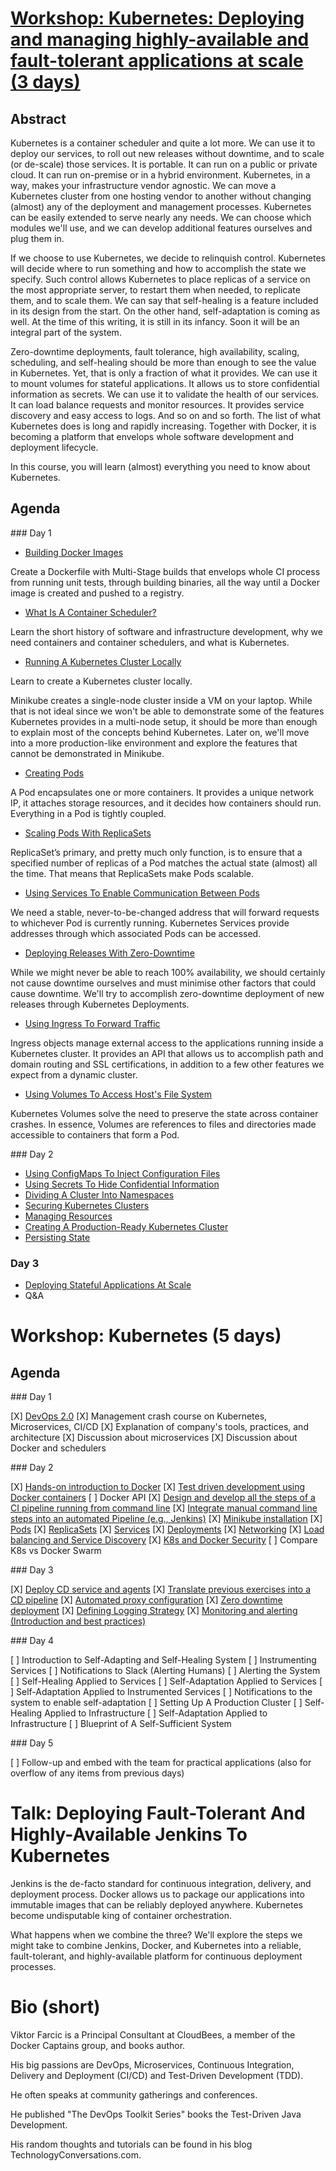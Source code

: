 # [Workshop: Kubernetes: Deploying and managing highly-available and fault-tolerant applications at scale (3 days)](http://vfarcic.github.io/devops23/workshop.html)

## Abstract

Kubernetes is a container scheduler and quite a lot more. We can use it to deploy our services, to roll out new releases without downtime, and to scale (or de-scale) those services. It is portable. It can run on a public or private cloud. It can run on-premise or in a hybrid environment. Kubernetes, in a way, makes your infrastructure vendor agnostic. We can move a Kubernetes cluster from one hosting vendor to another without changing (almost) any of the deployment and management processes. Kubernetes can be easily extended to serve nearly any needs. We can choose which modules we'll use, and we can develop additional features ourselves and plug them in.

If we choose to use Kubernetes, we decide to relinquish control. Kubernetes will decide where to run something and how to accomplish the state we specify. Such control allows Kubernetes to place replicas of a service on the most appropriate server, to restart them when needed, to replicate them, and to scale them. We can say that self-healing is a feature included in its design from the start. On the other hand, self-adaptation is coming as well. At the time of this writing, it is still in its infancy. Soon it will be an integral part of the system.

Zero-downtime deployments, fault tolerance, high availability, scaling, scheduling, and self-healing should be more than enough to see the value in Kubernetes. Yet, that is only a fraction of what it provides. We can use it to mount volumes for stateful applications. It allows us to store confidential information as secrets. We can use it to validate the health of our services. It can load balance requests and monitor resources. It provides service discovery and easy access to logs. And so on and so forth. The list of what Kubernetes does is long and rapidly increasing. Together with Docker, it is becoming a platform that envelops whole software development and deployment lifecycle.

In this course, you will learn (almost) everything you need to know about Kubernetes.

## Agenda

### Day 1

* [Building Docker Images](http://vfarcic.github.io/devops23/workshop.html#/docker-image)

Create a Dockerfile with Multi-Stage builds that envelops whole CI process from running unit tests, through building binaries, all the way until a Docker image is created and pushed to a registry.

* [What Is A Container Scheduler?](http://vfarcic.github.io/devops23/workshop.html#/7)

Learn the short history of software and infrastructure development, why we need containers and container schedulers, and what is Kubernetes.

* [Running A Kubernetes Cluster Locally](http://vfarcic.github.io/devops23/workshop.html#/8/1)

Learn to create a Kubernetes cluster locally.

Minikube creates a single-node cluster inside a VM on your laptop. While that is not ideal since we won't be able to demonstrate some of the features Kubernetes provides in a multi-node setup, it should be more than enough to explain most of the concepts behind Kubernetes. Later on, we'll move into a more production-like environment and explore the features that cannot be demonstrated in Minikube.

* [Creating Pods](http://vfarcic.github.io/devops23/workshop.html#/10)

A Pod encapsulates one or more containers. It provides a unique network IP, it attaches storage resources, and it decides how containers should run. Everything in a Pod is tightly coupled.

* [Scaling Pods With ReplicaSets](http://vfarcic.github.io/devops23/workshop.html#/12)

ReplicaSet’s primary, and pretty much only function, is to ensure that a specified number of replicas of a Pod matches the actual state (almost) all the time. That means that ReplicaSets make Pods scalable.

* [Using Services To Enable Communication Between Pods](http://vfarcic.github.io/devops23/workshop.html#/14)

We need a stable, never-to-be-changed address that will forward requests to whichever Pod is currently running. Kubernetes Services provide addresses through which associated Pods can be accessed.

* [Deploying Releases With Zero-Downtime](http://vfarcic.github.io/devops23/workshop.html#/16)

While we might never be able to reach 100% availability, we should certainly not cause downtime ourselves and must minimise other factors that could cause downtime. We'll try to accomplish zero-downtime deployment of new releases through Kubernetes Deployments.

* [Using Ingress To Forward Traffic](http://vfarcic.github.io/devops23/workshop.html#/18)

Ingress objects manage external access to the applications running inside a Kubernetes cluster. It provides an API that allows us to accomplish path and domain routing and SSL certifications, in addition to a few other features we expect from a dynamic cluster.

* [Using Volumes To Access Host's File System](http://vfarcic.github.io/devops23/workshop.html#/20)

Kubernetes Volumes solve the need to preserve the state across container crashes. In essence, Volumes are references to files and directories made accessible to containers that form a Pod.

### Day 2

* [Using ConfigMaps To Inject Configuration Files](http://vfarcic.github.io/devops23/workshop.html#/22)
* [Using Secrets To Hide Confidential Information](http://vfarcic.github.io/devops23/workshop.html#/24)
* [Dividing A Cluster Into Namespaces](http://vfarcic.github.io/devops23/workshop.html#/26)
* [Securing Kubernetes Clusters](http://vfarcic.github.io/devops23/workshop.html#/28)
* [Managing Resources](http://vfarcic.github.io/devops23/workshop.html#/30)
* [Creating A Production-Ready Kubernetes Cluster](http://vfarcic.github.io/devops23/workshop.html#/32)
* [Persisting State](http://vfarcic.github.io/devops23/workshop.html#/34)

### Day 3

* [Deploying Stateful Applications At Scale](http://vfarcic.github.io/devops23/workshop.html#/36)
* Q&A

# Workshop: Kubernetes (5 days)

## Agenda

### Day 1

[X] [DevOps 2.0](http://vfarcic.github.io/devops20/index.html)
[X] Management crash course on Kubernetes, Microservices, CI/CD
[X] Explanation of company's tools, practices, and architecture
[X] Discussion about microservices
[X] Discussion about Docker and schedulers

### Day 2

[X] [Hands-on introduction to Docker](http://vfarcic.github.io/devops21/workshop.html)
[X] [Test driven development using Docker containers](http://vfarcic.github.io/devops23/workshop.html#/5)
[ ] Docker API
[X] [Design and develop all the steps of a CI pipeline running from command line](http://vfarcic.github.io/devops23/workshop.html#/5)
[X] [Integrate manual command line steps into an automated Pipeline (e.g., Jenkins)](http://vfarcic.github.io/jenkins-docker/workshop.html)
[X] [Minikube installation](http://vfarcic.github.io/devops23/workshop.html)
[X] [Pods](http://vfarcic.github.io/devops23/workshop.html#/9)
[X] [ReplicaSets](http://vfarcic.github.io/devops23/workshop.html#/11)
[X] [Services](http://vfarcic.github.io/devops23/workshop.html#/13)
[X] [Deployments](http://vfarcic.github.io/devops23/workshop.html#/15)
[X] [Networking](http://vfarcic.github.io/devops23/workshop.html#/13)
[X] [Load balancing and Service Discovery](http://vfarcic.github.io/devops23/workshop.html#/13)
[X] [K8s and Docker Security](http://vfarcic.github.io/devops23/workshop.html#/27)
[ ] Compare K8s vs Docker Swarm

### Day 3

[X] [Deploy CD service and agents](http://vfarcic.github.io/devops23/workshop.html#/43)
[X] [Translate previous exercises into a CD pipeline](http://vfarcic.github.io/devops23/workshop.html#/45)
[X] [Automated proxy configuration](http://vfarcic.github.io/devops23/workshop.html#/17)
[X] [Zero downtime deployment](http://vfarcic.github.io/devops23/workshop.html#/15)
[X] [Defining Logging Strategy](http://vfarcic.github.io/devops23/workshop.html#/47)
[X] [Monitoring and alerting (Introduction and best practices)](http://vfarcic.github.io/devops23/workshop.html#/49)

### Day 4

[ ] Introduction to Self-Adapting and Self-Healing System
[ ] Instrumenting Services
[ ] Notifications to Slack (Alerting Humans)
[ ] Alerting the System
[ ] Self-Healing Applied to Services
[ ] Self-Adaptation Applied to Services
[ ] Self-Adaptation Applied to Instrumented Services
[ ] Notifications to the system to enable self-adaptation
[ ] Setting Up A Production Cluster
[ ] Self-Healing Applied to Infrastructure
[ ] Self-Adaptation Applied to Infrastructure
[ ] Blueprint of A Self-Sufficient System

### Day 5

[ ] Follow-up and embed with the team for practical applications (also for overflow of any items from previous days)

# Talk: Deploying Fault-Tolerant And Highly-Available Jenkins To Kubernetes

Jenkins is the de-facto standard for continuous integration, delivery, and deployment process. Docker allows us to package our applications into immutable images that can be reliably deployed anywhere. Kubernetes become undisputable king of container orchestration.

What happens when we combine the three? We'll explore the steps we might take to combine Jenkins, Docker, and Kubernetes into a reliable, fault-tolerant, and highly-available platform for continuous deployment processes.


# Bio (short)

Viktor Farcic is a Principal Consultant at CloudBees, a member of the Docker Captains group, and books author.

His big passions are DevOps, Microservices, Continuous Integration, Delivery and Deployment (CI/CD) and Test-Driven Development (TDD).

He often speaks at community gatherings and conferences.

He published "The DevOps Toolkit Series" books the Test-Driven Java Development.

His random thoughts and tutorials can be found in his blog TechnologyConversations.com.
